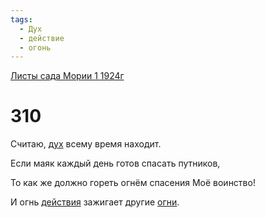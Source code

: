 ```yaml
---
tags:
  - Дух
  - действие
  - огонь
---
```


[Листы сада Мории 1 1924г](/agni/1924)

# 310
Считаю, [дух](/tag/#Дух) всему время находит.   

Если маяк каждый день готов спасать путников,   

То как же должно гореть огнём спасения Моё воинство!   

И огнь [действия](/tag/#действие) зажигает другие [огни](/tag/#огонь).   

